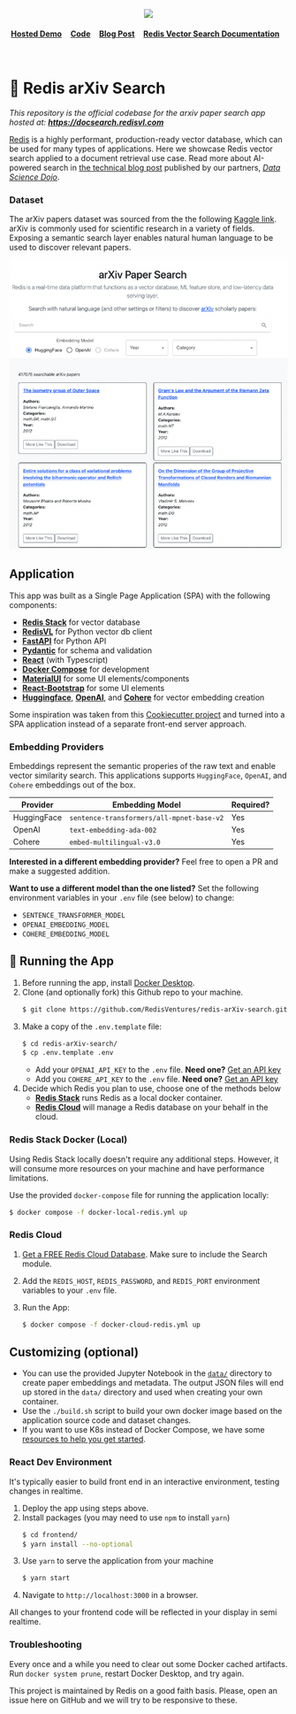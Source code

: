 
<div align="center">
    <a href="https://github.com/RedisVentures/redis-arXiv-search"><img src="https://github.com/RedisVentures/redis-arXiv-search/blob/main/backend/arxivsearch/data/redis-logo.png?raw=true" width="30%"><img></a>
    <br />
    <br />
<div display="inline-block">
    <a href="https://docsearch.redisvl.com"><b>Hosted Demo</b></a>&nbsp;&nbsp;&nbsp;
    <a href="https://github.com/RedisVentures/redis-arXiv-search"><b>Code</b></a>&nbsp;&nbsp;&nbsp;
    <a href="https://datasciencedojo.com/blog/ai-powered-document-search/"><b>Blog Post</b></a>&nbsp;&nbsp;&nbsp;
    <a href="https://redis.io/docs/interact/search-and-query/advanced-concepts/vectors/"><b>Redis Vector Search Documentation</b></a>&nbsp;&nbsp;&nbsp;
  </div>
    <br />
    <br />
</div>

# 🔎 Redis arXiv Search
*This repository is the official codebase for the arxiv paper search app hosted at: **https://docsearch.redisvl.com***

[Redis](https://redis.com) is a highly performant, production-ready vector database, which can be used for many types of applications. Here we showcase Redis vector search applied to a document retrieval use case. Read more about AI-powered search in [the technical blog post](https://datasciencedojo.com/blog/ai-powered-document-search/) published by our partners, *[Data Science Dojo](https://datasciencedojo.com)*.

### Dataset

The arXiv papers dataset was sourced from the the following [Kaggle link](https://www.kaggle.com/Cornell-University/arxiv). arXiv is commonly used for scientific research in a variety of fields. Exposing a semantic search layer enables natural human language to be used to discover relevant papers.


![Demo](data/assets/arXivSearch.png)

## Application

This app was built as a Single Page Application (SPA) with the following components:

- **[Redis Stack](https://redis.io/docs/stack/)** for vector database
- **[RedisVL](https://redisvl.com)** for Python vector db client
- **[FastAPI](https://fastapi.tiangolo.com/)** for Python API
- **[Pydantic](https://pydantic-docs.helpmanual.io/)** for schema and validation
- **[React](https://reactjs.org/)** (with Typescript)
- **[Docker Compose](https://docs.docker.com/compose/)** for development
- **[MaterialUI](https://material-ui.com/)** for some UI elements/components
- **[React-Bootstrap](https://react-bootstrap.github.io/)** for some UI elements
- **[Huggingface](https://huggingface.co/sentence-transformers)**, **[OpenAI](https://platform.openai.com)**, and **[Cohere](https://cohere.com)** for vector embedding creation

Some inspiration was taken from this [Cookiecutter project](https://github.com/Buuntu/fastapi-react)
and turned into a SPA application instead of a separate front-end server approach.

### Embedding Providers
Embeddings represent the semantic properies of the raw text and enable vector similarity search. This applications supports `HuggingFace`, `OpenAI`, and `Cohere` embeddings out of the box.

| Provider        | Embedding Model           | Required?  |
| ------------- |-------------| ----- |
| HuggingFace      | `sentence-transformers/all-mpnet-base-v2` | Yes |
| OpenAI      | `text-embedding-ada-002`      |   Yes |
| Cohere | `embed-multilingual-v3.0`      |    Yes |

**Interested in a different embedding provider?** Feel free to open a PR and make a suggested addition.

**Want to use a different model than the one listed?** Set the following environment variables in your `.env` file (see below) to change:

- `SENTENCE_TRANSFORMER_MODEL`
- `OPENAI_EMBEDDING_MODEL`
- `COHERE_EMBEDDING_MODEL`


## 🚀 Running the App
1. Before running the app, install [Docker Desktop](https://www.docker.com/products/docker-desktop/).
2. Clone (and optionally fork) this Github repo to your machine.
    ```bash
    $ git clone https://github.com/RedisVentures/redis-arXiv-search.git
    ```
3. Make a copy of the `.env.template` file:
    ```bash
    $ cd redis-arXiv-search/
    $ cp .env.template .env
    ```
    - Add your `OPENAI_API_KEY` to the `.env` file. **Need one?** [Get an API key](https://platform.openai.com)
    - Add you `COHERE_API_KEY` to the `.env` file. **Need one?** [Get an API key](https://cohere.ai)
4. Decide which Redis you plan to use, choose one of the methods below
    - **[Redis Stack](#redis-stack-docker)** runs Redis as a local docker container.
    - **[Redis Cloud](#redis-cloud)** will manage a Redis database on your behalf in the cloud.

### Redis Stack Docker (Local)
Using Redis Stack locally doesn't require any additional steps. However, it will consume more resources on your machine and have performance limitations.

Use the provided `docker-compose` file for running the application locally:
```bash
$ docker compose -f docker-local-redis.yml up
```


### Redis Cloud

1. [Get a FREE Redis Cloud Database](https://redis.com/try-free/). Make sure to include the Search module.

2. Add the `REDIS_HOST`, `REDIS_PASSWORD`, and `REDIS_PORT` environment variables to your `.env` file.

3. Run the App:
    ```bash
    $ docker compose -f docker-cloud-redis.yml up
    ```


## Customizing (optional)
- You can use the provided Jupyter Notebook in the [`data/`](data/README.md) directory to create paper embeddings and metadata. The output JSON files will end up stored in the `data/` directory and used when creating your own container.
- Use the `./build.sh` script to build your own docker image based on the application source code and dataset changes.
- If you want to use K8s instead of Docker Compose, we have some [resources to help you get started](k8s/README.md).

### React Dev Environment
It's typically easier to build front end in an interactive environment, testing changes in realtime.

1. Deploy the app using steps above.
2. Install packages (you may need to use `npm` to install `yarn`)
    ```bash
    $ cd frontend/
    $ yarn install --no-optional
    ````
4. Use `yarn` to serve the application from your machine
    ```bash
    $ yarn start
    ```
5. Navigate to `http://localhost:3000` in a browser.

All changes to your frontend code will be reflected in your display in semi realtime.


### Troubleshooting
Every once and a while you need to clear out some Docker cached artifacts. Run `docker system prune`, restart Docker Desktop, and try again.

This project is maintained by Redis on a good faith basis. Please, open an issue here on GitHub and we will try to be responsive to these.
